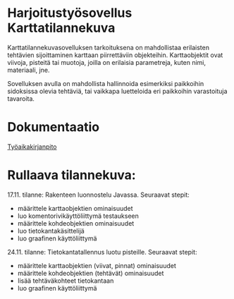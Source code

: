 # Harjoitustyösovellus Karttatilannekuva
Karttatilannekuvasovelluksen tarkoituksena on mahdollistaa erilaisten tehtävien sijoittaminen karttaan piirrettäviin objekteihin. Karttaobjektit ovat viivoja, pisteitä tai muotoja, joilla on erilaisia parametreja, kuten nimi, materiaali, jne.

Sovelluksen avulla on mahdollista hallinnoida esimerkiksi paikkoihin sidoksissa olevia tehtäviä, tai vaikkapa luetteloida eri paikkoihin varastoituja tavaroita.

# Dokumentaatio
[Työaikakirjanpito](https://github.com/osink/ot-harjoitustyo/blob/master/dokumentaatio/tuntikirjanpito.md)

# Rullaava tilannekuva:

17.11. tilanne: Rakenteen luonnostelu Javassa. 
Seuraavat stepit:
- määrittele karttaobjektien ominaisuudet
- luo komentorivikäyttöliittymä testaukseen
- määrittele kohdeobjektien ominaisuudet
- luo tietokantakäsittelijä
- luo graafinen käyttöliittymä

24.11. tilanne: Tietokantatallennus luotu pisteille. 
Seuraavat stepit:
- määrittele karttaobjektien (viivat, pinnat) ominaisuudet
- määrittele kohdeobjektien (tehtävät) ominaisuudet
- lisää tehtäväkohteet tietokantaan
- luo graafinen käyttöliittymä
